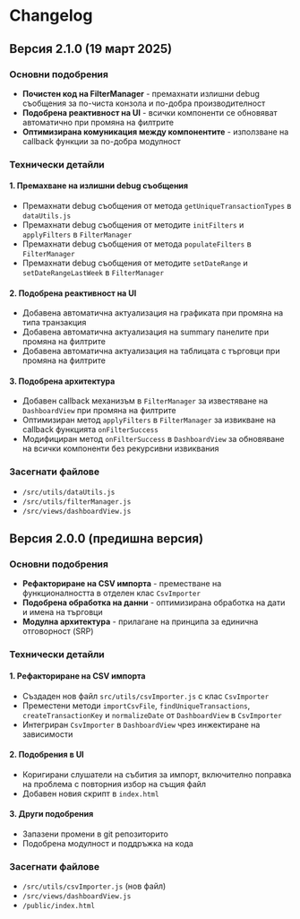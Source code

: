 # Changelog

## Версия 2.1.0 (19 март 2025)

### Основни подобрения
- **Почистен код на FilterManager** - премахнати излишни debug съобщения за по-чиста конзола и по-добра производителност
- **Подобрена реактивност на UI** - всички компоненти се обновяват автоматично при промяна на филтрите
- **Оптимизирана комуникация между компонентите** - използване на callback функции за по-добра модулност

### Технически детайли

#### 1. Премахване на излишни debug съобщения
- Премахнати debug съобщения от метода `getUniqueTransactionTypes` в `dataUtils.js`
- Премахнати debug съобщения от методите `initFilters` и `applyFilters` в `FilterManager`
- Премахнати debug съобщения от метода `populateFilters` в `FilterManager`
- Премахнати debug съобщения от методите `setDateRange` и `setDateRangeLastWeek` в `FilterManager`

#### 2. Подобрена реактивност на UI
- Добавена автоматична актуализация на графиката при промяна на типа транзакция
- Добавена автоматична актуализация на summary панелите при промяна на филтрите
- Добавена автоматична актуализация на таблицата с търговци при промяна на филтрите

#### 3. Подобрена архитектура
- Добавен callback механизъм в `FilterManager` за известяване на `DashboardView` при промяна на филтрите
- Оптимизиран метод `applyFilters` в `FilterManager` за извикване на callback функцията `onFilterSuccess`
- Модифициран метод `onFilterSuccess` в `DashboardView` за обновяване на всички компоненти без рекурсивни извиквания

### Засегнати файлове
- `/src/utils/dataUtils.js`
- `/src/utils/filterManager.js`
- `/src/views/dashboardView.js`

## Версия 2.0.0 (предишна версия)

### Основни подобрения
- **Рефакториране на CSV импорта** - преместване на функционалността в отделен клас `CsvImporter`
- **Подобрена обработка на данни** - оптимизирана обработка на дати и имена на търговци
- **Модулна архитектура** - прилагане на принципа за единична отговорност (SRP)

### Технически детайли

#### 1. Рефакториране на CSV импорта
- Създаден нов файл `src/utils/csvImporter.js` с клас `CsvImporter`
- Преместени методи `importCsvFile`, `findUniqueTransactions`, `createTransactionKey` и `normalizeDate` от `DashboardView` в `CsvImporter`
- Интегриран `CsvImporter` в `DashboardView` чрез инжектиране на зависимости

#### 2. Подобрения в UI
- Коригирани слушатели на събития за импорт, включително поправка на проблема с повторния избор на същия файл
- Добавен новия скрипт в `index.html`

#### 3. Други подобрения
- Запазени промени в git репозиторито
- Подобрена модулност и поддръжка на кода

### Засегнати файлове
- `/src/utils/csvImporter.js` (нов файл)
- `/src/views/dashboardView.js`
- `/public/index.html`
